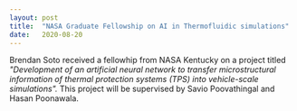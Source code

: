 ```yaml
---
layout: post
title:  "NASA Graduate Fellowship on AI in Thermofluidic simulations"
date:   2020-08-20
---
```

Brendan Soto received a fellowhip from NASA Kentucky on a project titled *"Development of an artificial neural network to transfer microstructural information of thermal protection systems (TPS) into vehicle-scale simulations".* This project will be supervised by Savio Poovathingal and Hasan Poonawala.
